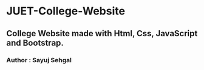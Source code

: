 # JUET-College-Website

## College Website made with Html, Css, JavaScript and Bootstrap.


### Author : Sayuj Sehgal
